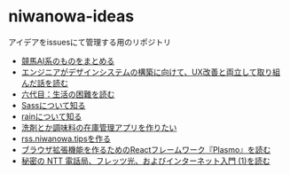 # niwanowa-ideas

アイデアをissuesにて管理する用のリポジトリ

<!-- ISSUE_LIST_START -->
- [競馬AI系のものをまとめる](https://github.com/niwanowa/niwanowa-ideas/issues/15)
- [エンジニアがデザインシステムの構築に向けて、UX改善と両立して取り組んだ話を読む](https://github.com/niwanowa/niwanowa-ideas/issues/14)
- [六代目：生活の困難を読む](https://github.com/niwanowa/niwanowa-ideas/issues/13)
- [Sassについて知る](https://github.com/niwanowa/niwanowa-ideas/issues/12)
- [rainについて知る](https://github.com/niwanowa/niwanowa-ideas/issues/10)
- [洗剤とか調味料の在庫管理アプリを作りたい](https://github.com/niwanowa/niwanowa-ideas/issues/9)
- [rss.niwanowa.tipsを作る](https://github.com/niwanowa/niwanowa-ideas/issues/8)
- [ブラウザ拡張機能を作るためのReactフレームワーク『Plasmo』を読む](https://github.com/niwanowa/niwanowa-ideas/issues/6)
- [秘密の NTT 電話局、フレッツ光、およびインターネット入門 (1)を読む](https://github.com/niwanowa/niwanowa-ideas/issues/5)
<!-- github actions: Updated on 2023-10-22 03:34:35 UTC-->
<!-- ISSUE_LIST_END -->
